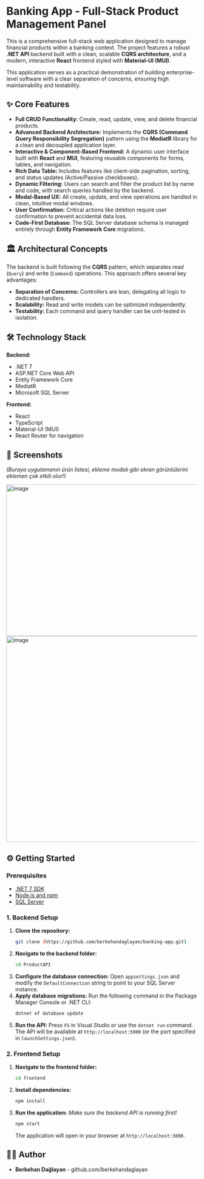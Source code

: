 # Banking App - Full-Stack Product Management Panel

This is a comprehensive full-stack web application designed to manage financial products within a banking context. The project features a robust **.NET API** backend built with a clean, scalable **CQRS architecture**, and a modern, interactive **React** frontend styled with **Material-UI (MUI)**.

This application serves as a practical demonstration of building enterprise-level software with a clear separation of concerns, ensuring high maintainability and testability.

## ✨ Core Features

-   **Full CRUD Functionality:** Create, read, update, view, and delete financial products.
-   **Advanced Backend Architecture:** Implements the **CQRS (Command Query Responsibility Segregation)** pattern using the **MediatR** library for a clean and decoupled application layer.
-   **Interactive & Component-Based Frontend:** A dynamic user interface built with **React** and **MUI**, featuring reusable components for forms, tables, and navigation.
-   **Rich Data Table:** Includes features like client-side pagination, sorting, and status updates (Active/Passive checkboxes).
-   **Dynamic Filtering:** Users can search and filter the product list by name and code, with search queries handled by the backend.
-   **Modal-Based UX:** All create, update, and view operations are handled in clean, intuitive modal windows.
-   **User Confirmation:** Critical actions like deletion require user confirmation to prevent accidental data loss.
-   **Code-First Database:** The SQL Server database schema is managed entirely through **Entity Framework Core** migrations.

## 🏛️ Architectural Concepts

The backend is built following the **CQRS** pattern, which separates read (`Query`) and write (`Command`) operations. This approach offers several key advantages:

-   **Separation of Concerns:** Controllers are lean, delegating all logic to dedicated handlers.
-   **Scalability:** Read and write models can be optimized independently.
-   **Testability:** Each command and query handler can be unit-tested in isolation.

## 🛠️ Technology Stack

**Backend:**
-   .NET 7
-   ASP.NET Core Web API
-   Entity Framework Core
-   MediatR
-   Microsoft SQL Server

**Frontend:**
-   React
-   TypeScript
-   Material-UI (MUI)
-   React Router for navigation

## 📸 Screenshots

*(Buraya uygulamanın ürün listesi, ekleme modalı gibi ekran görüntülerini eklemen çok etkili olur!)*

<img width="1657" height="398" alt="image" src="https://github.com/user-attachments/assets/5c409a5e-be92-4bf2-8734-5fc209589fb5" />

<img width="601" height="541" alt="image" src="https://github.com/user-attachments/assets/c82655de-dc94-434e-a6a5-9fd5b83c215e" />


## ⚙️ Getting Started

### Prerequisites

-   [.NET 7 SDK](https://dotnet.microsoft.com/download/dotnet/7.0)
-   [Node.js and npm](https://nodejs.org/)
-   [SQL Server](https://www.microsoft.com/en-us/sql-server/sql-server-downloads)

### 1. Backend Setup

1.  **Clone the repository:**
    ```bash
    git clone (https://github.com/berkehandaglayan/banking-app.git)
    ```
2.  **Navigate to the backend folder:**
    ```bash
    cd ProductAPI
    ```
3.  **Configure the database connection:**
    Open `appsettings.json` and modify the `DefaultConnection` string to point to your SQL Server instance.
4.  **Apply database migrations:**
    Run the following command in the Package Manager Console or .NET CLI:
    ```bash
    dotnet ef database update
    ```
5.  **Run the API:**
    Press `F5` in Visual Studio or use the `dotnet run` command. The API will be available at `http://localhost:5000` (or the port specified in `launchSettings.json`).

### 2. Frontend Setup

1.  **Navigate to the frontend folder:**
    ```bash
    cd frontend
    ```
2.  **Install dependencies:**
    ```bash
    npm install
    ```
3.  **Run the application:**
    *Make sure the backend API is running first!*
    ```bash
    npm start
    ```
    The application will open in your browser at `http://localhost:3000`.

## 👨‍💻 Author

-   **Berkehan Dağlayan** - github.com/berkehandaglayan
